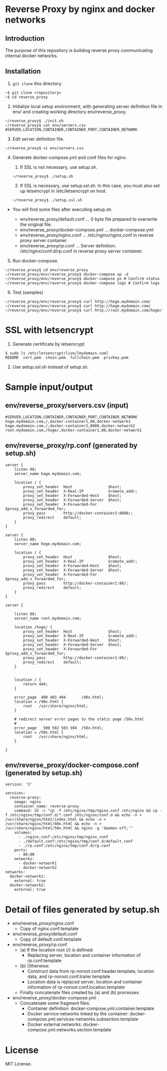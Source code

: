 # Reverse Proxy by nginx and docker networks

## Introduction

The purpose of this repository is building reverse proxy communicating internal docker networks.

## Installation

1. `git clone` this directory.

```
~$ git clone <repository>
~$ cd reverse_proxy
```

2. Initialize local setup environment, with generating server definition file in env/ and creating working directory env/reverse_proxy.

```
~/reverse_proxy$ ./init.sh
~/reverse_proxy$ cat env/servers.csv
#SERVER,LOCATION,CONTAINER,CONTAINER_PORT,CONTAINER_NETWORK
```
3. Edit server definition file.

```
~/reverse_proxy$ vi env/servers.csv
```

4. Generate docker-compose.yml and conf files for nginx.

    1. If SSL is not necessary, use setup.sh.
    ```
    ~/reverse_proxy$ ./setup.sh
    ```

    2. If SSL is necessary, use setup.ssl.sh.  In this case, you must also set up letsencrypt in /etc/letsencrypt on host.

    ```
    ~/reverse_proxy$ ./setup.ssl.sh
    ```

- You will find some files after executing setup.sh.

    - env/reverse_proxy/default.conf ... 0 byte file prepared to overwrite the original file.
    - env/reverse_proxy/docker-compose.yml ... docker-compose.yml
    - env/reverse_proxy/nginx.conf ... /etc/nginx/nginx.conf in reverse proxy server container.
    - env/reverse_proxy/rp.conf ... Server definition. /etc/nginx/conf.d/rp.conf in reverse proxy server container.

5. Run docker-compose.

```
~/reverse_proxy$ cd env/reverse_proxy
~/reverse_proxy/env/reverse_proxy$ docker-compose up -d
~/reverse_proxy/env/reverse_proxy$ docker-compose ps # Confirm status
~/reverse_proxy/env/reverse_proxy$ docker-compose logs # Confirm logs
```
6. Test (samples)

```
~/reverse_proxy/env/reverse_proxy$ curl http://hoge.mydomain.com/
~/reverse_proxy/env/reverse_proxy$ curl http://hage.mydomain.com/
~/reverse_proxy/env/reverse_proxy$ curl http://root.mydomain.com/hoge/
```

# SSL with letsencrypt

1. Generate certificate by letsencrypt

```
$ sudo ls /etc/letsencrypt/live/[mydomain.com]
README  cert.pem  chain.pem  fullchain.pem  privkey.pem
```

2. Use setup.ssl.sh instead of setup.sh.


# Sample input/output

## env/reverse_proxy/servers.csv (input)

```
#SERVER,LOCATION,CONTAINER,CONTAINER_PORT,CONTAINER_NETWORK
hoge.mydomain.com,/,docker-container1,80,docker-network1
hage.mydomain.com,/,docker-container2,8080,docker-network2
root.mydomain.com,/hoge/,docker-container1,80,docker-network1
```

## env/reverse_proxy/rp.conf (generated by setup.sh)

```
server {
    listen 80;
    server_name hage.mydomain.com;

    location / {
        proxy_set_header  Host                $host;
        proxy_set_header  X-Real-IP           $remote_addr;
        proxy_set_header  X-Forwarded-Host    $host;
        proxy_set_header  X-Forwarded-Server  $host;
        proxy_set_header  X-Forwarded-For     $proxy_add_x_forwarded_for;
        proxy_pass        http://docker-container2:8080/;
        proxy_redirect    default;
    }
}

server {
    listen 80;
    server_name hoge.mydomain.com;

    location / {
        proxy_set_header  Host                $host;
        proxy_set_header  X-Real-IP           $remote_addr;
        proxy_set_header  X-Forwarded-Host    $host;
        proxy_set_header  X-Forwarded-Server  $host;
        proxy_set_header  X-Forwarded-For     $proxy_add_x_forwarded_for;
        proxy_pass        http://docker-container1:80/;
        proxy_redirect    default;
    }
}

server {

    listen 80;
    server_name root.mydomain.com;

    location /hoge/ {
        proxy_set_header  Host                $host;
        proxy_set_header  X-Real-IP           $remote_addr;
        proxy_set_header  X-Forwarded-Host    $host;
        proxy_set_header  X-Forwarded-Server  $host;
        proxy_set_header  X-Forwarded-For     $proxy_add_x_forwarded_for;
        proxy_pass        http://docker-container1:80/;
        proxy_redirect    default;
    }


    location / {
        return 444; 
    }

    error_page  400 403 404       /40x.html;
    location = /40x.html {
        root   /usr/share/nginx/html;
    }

    # redirect server error pages to the static page /50x.html
    #
    error_page   500 502 503 504  /50x.html;
    location = /50x.html {
        root   /usr/share/nginx/html;
    }

}

```

## env/reverse_proxy/docker-compose.conf (generated by setup.sh)

```
version: '3'

services:
  reverse-proxy:
    image: nginx
    container_name: reverse-proxy
    command: sh -c "cp -f /etc/nginx/tmp/nginx.conf /etc/nginx && cp -f /etc/nginx/tmp/conf.d/*.conf /etc/nginx/conf.d && echo -n > /usr/share/nginx/html/index.html && echo -n > /usr/share/nginx/html/40x.html && echo -n > /usr/share/nginx/html/50x.html && nginx -g 'daemon off;'"
    volumes:
      - ./nginx.conf:/etc/nginx/tmp/nginx.conf
      - ./default.conf:/etc/nginx/tmp/conf.d/default.conf
      - ./rp.conf:/etc/nginx/tmp/conf.d/rp.conf
    ports:
      - 80:80
    networks:
      - docker-network1
      - docker-network2
networks:
  docker-network1:
    external: true
  docker-network2:
    external: true
```

# Detail of files generated by setup.sh

- env/reverse_proxy/nginx.conf
  - Copy of nginx.conf.template
- env/reverse_proxy/default.conf
  - Copy of default.conf.template
- env/reverse_proxy/rp.conf
  - (a) If the location root (/) is defined:
    - Replacing server, location and container information of rp.conf.template
  - (b) Otherwise:
    - Construct data from rp-noroot.conf.header.template, location data, and rp-noroot.conf.trailer.template
    - Location data is replaced server, location and container information of rp-noroot.conf.location.template
  - Finally concatenate files created by (a) and (b) processes
- env/reverse_proxy/docker-compose.yml
  - Concatenate some fragment files:
    - Container definition: docker-compose.yml.container.template
    - Docker service networks linked by the container: docker-compose.yml.services-networks.subsection.template
    - Docker external networks: docker-compose.yml.networks.section.template

# License

MIT License.
